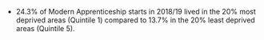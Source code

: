 * 24.3% of Modern Apprenticeship starts in 2018/19 lived in the 20% most deprived areas (Quintile 1) compared to 13.7% in the 20% least deprived areas (Quintile 5).

